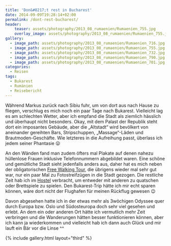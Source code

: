```yaml
---
title: 'Don&#8217;t rest in Bucharest'
date: 2014-09-09T19:28:14+02:00
permalink: /dont-rest-bucharest/
header:
    teaser: assets/photography/2013_08_rumaenien/Rumaenien_755.jpg
    overlay_image: assets/photography/2013_08_rumaenien/Rumaenien_755.jpg
gallery:
  - image_path: assets/photography/2013_08_rumaenien/Rumaenien_716.jpg
  - image_path: assets/photography/2013_08_rumaenien/Rumaenien_755.jpg
  - image_path: assets/photography/2013_08_rumaenien/Rumaenien_732.jpg
  - image_path: assets/photography/2013_08_rumaenien/Rumaenien_790.jpg
  - image_path: assets/photography/2013_08_rumaenien/Rumaenien_701.jpg
categories:
  - Reisen
tags:
  - Bukarest
  - Rumänien
  - Reisebericht
---
```

Während Markus zurück nach Sibiu fuhr, um von dort aus nach Hause zu fliegen, verschlug es mich noch ein paar Tage nach Bukarest. 
Vielleicht lag es am schlechten Wetter, aber ich empfand die Stadt als ziemlich hässlich und überhaupt nicht besonders. 
Okay, mit dem Palast der Republik steht dort ein imposantes Gebäude, aber die „Altstadt“ wird bevölkert von 
aneinander gereihten Bars, Stripschuppen, „Massage“-Läden und Brautmoden-Geschäfte. 
Wie letzteres in die Aufreihung passt, überlass ich jedem seiner Phantasie 😛

An den Wänden fand man zudem öfters mal Plakate auf denen nahezu hüllenlose Frauen inklusive Telefonnummern abgebildet waren. 
Eine schöne und gemütliche Stadt sieht jedenfalls anders aus, 
daher hat es mich neben der obligatorischen [Free Walking Tour](http://guided-bucharest.com/free_tour.html), die übrigens wieder mal sehr gut war, 
nur ein paar Mal zu Fotostreifzügen in die Stadt gezogen. Die restliche Zeit hab ich im [Hostel](http://www.explorershostel.ro) verbracht, 
um entweder mit anderen zu quatschen oder Brettspiele zu spielen. Den Bukarest-Trip hätte ich mir echt sparen können, 
wäre dort nicht der Flughafen für meinen Rückflug gewesen 😉

Davon abgesehen hatte ich in der etwas mehr als 3wöchigen Odyssee quer durch Europa bzw. Oslo und Südosteuropa doch sehr viel gesehen und erlebt. 
An dem ein oder anderen Ort hätte ich vermutlich mehr Zeit verbringen und die Wanderungen hätten besser funktionieren können, 
aber ich kann ja wiederkommen und vielleicht hab ich dann auch Glück und mir lauft ein Bär vor die Linse ^^

{% include gallery.html layout="third" %}